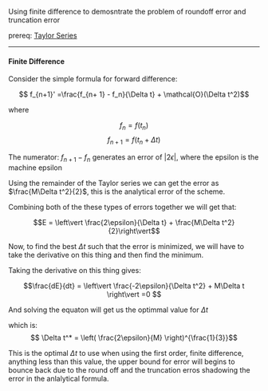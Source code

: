 Using finite difference to demosntrate the problem of roundoff error and truncation error

prereq: [Taylor Series](../MATH%20000%20Math%20Essential/Calc/Taylor%20Series.md)

---

#### Finite Difference

Consider the simple formula for forward difference: 

$$ f_{n+1}' =\frac{f_{n+ 1} - f_n}{\Delta t} + \mathcal{O}(\Delta t^2)$$

where 

$$f_{n} = f(t_n) $$ $$ f_{n+1} = f(t_n + \Delta t)$$

The numerator: $f_{n+1} - f_n$ generates an error of $|2\epsilon|$, where the epsilon is the machine epsilon

Using the remainder of the Taylor series we can get the error as $\frac{M\Delta t^2}{2}$, this is the analytical error of the scheme. 

Combining both of the these types of errors together we will get that: 

$$E = \left\vert \frac{2\epsilon}{\Delta t} + \frac{M\Delta t^2}{2}\right\vert$$

Now, to find the best $\Delta t$ such that the error is minimized, we will have to take the derivative on this thing and then find the minimum. 

Taking the derivative on this thing gives: 

$$\frac{dE}{dt} = \left\vert 
	\frac{-2\epsilon}{\Delta t^2} + M\Delta t
\right\vert
=0
$$

And solving the equaton will get us the optimmal value for $\Delta t$

which is: 
$$
\Delta t^* = \left(
	\frac{2\epsilon}{M}
\right)^{\frac{1}{3}}$$


This is the optimal $\Delta t$ to use when using the first order, finite difference, anything less than this value, the upper bound for error will begins to bounce back due to the round off and the truncation erros shadowing the error in the anlalytical formula. 
